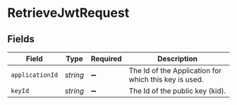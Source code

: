 # RetrieveJwtRequest


## Fields

| Field                                                 | Type                                                  | Required                                              | Description                                           |
| ----------------------------------------------------- | ----------------------------------------------------- | ----------------------------------------------------- | ----------------------------------------------------- |
| `applicationId`                                       | *string*                                              | :heavy_minus_sign:                                    | The Id of the Application for which this key is used. |
| `keyId`                                               | *string*                                              | :heavy_minus_sign:                                    | The Id of the public key (kid).                       |